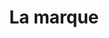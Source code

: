 ---
layout: redirect.njk
permalink: false
hideInSitemap: true
tags: level2
key: brand_fr
title: La marque
redirect: /fr/foundation/brand/portal/
parent: foundation_fr
order: 1
---